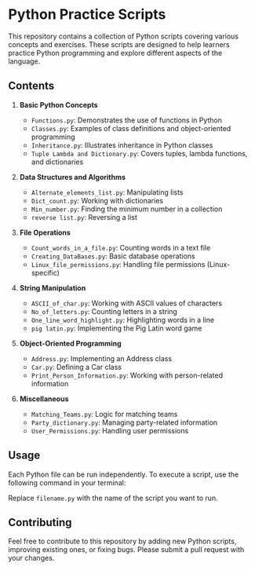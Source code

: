 # Python Practice Scripts

This repository contains a collection of Python scripts covering various concepts and exercises. These scripts are designed to help learners practice Python programming and explore different aspects of the language.

## Contents

1. **Basic Python Concepts**
   - `Functions.py`: Demonstrates the use of functions in Python
   - `Classes.py`: Examples of class definitions and object-oriented programming
   - `Inheritance.py`: Illustrates inheritance in Python classes
   - `Tuple Lambda and Dictionary.py`: Covers tuples, lambda functions, and dictionaries

2. **Data Structures and Algorithms**
   - `Alternate_elements_list.py`: Manipulating lists
   - `Dict_count.py`: Working with dictionaries
   - `Min_number.py`: Finding the minimum number in a collection
   - `reverse list.py`: Reversing a list

3. **File Operations**
   - `Count_words_in_a_file.py`: Counting words in a text file
   - `Creating_DataBases.py`: Basic database operations
   - `Linux_file_permissions.py`: Handling file permissions (Linux-specific)

4. **String Manipulation**
   - `ASCII_of_char.py`: Working with ASCII values of characters
   - `No_of_letters.py`: Counting letters in a string
   - `One_line_word_highlight.py`: Highlighting words in a line
   - `pig latin.py`: Implementing the Pig Latin word game

5. **Object-Oriented Programming**
   - `Address.py`: Implementing an Address class
   - `Car.py`: Defining a Car class
   - `Print_Person_Information.py`: Working with person-related information

6. **Miscellaneous**
   - `Matching_Teams.py`: Logic for matching teams
   - `Party_dictionary.py`: Managing party-related information
   - `User_Permissions.py`: Handling user permissions

## Usage

Each Python file can be run independently. To execute a script, use the following command in your terminal:

Replace `filename.py` with the name of the script you want to run.

## Contributing

Feel free to contribute to this repository by adding new Python scripts, improving existing ones, or fixing bugs. Please submit a pull request with your changes.
